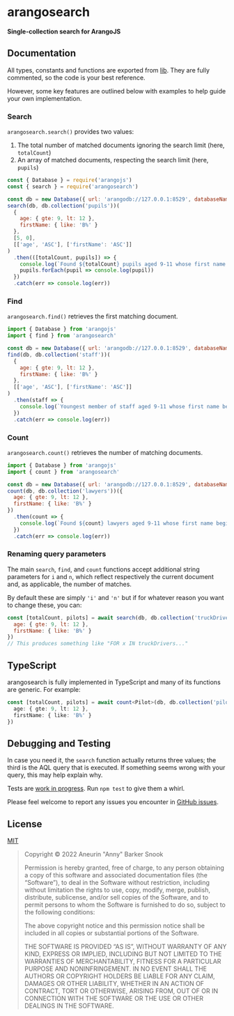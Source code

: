 # arangosearch

**Single-collection search for ArangoJS**

## Documentation

All types, constants and functions are exported from [lib](./lib/index.ts). They are fully commented, so the code is your best reference.

However, some key features are outlined below with examples to help guide your own implementation.

### Search

`arangosearch.search()` provides two values:

1. The total number of matched documents ignoring the search limit (here, `totalCount`)
2. An array of matched documents, respecting the search limit (here, `pupils`)

```js
const { Database } = require('arangojs')
const { search } = require('arangosearch')

const db = new Database({ url: 'arangodb://127.0.0.1:8529', databaseName: 'school' })
search(db, db.collection('pupils'))(
  {
    age: { gte: 9, lt: 12 },
    firstName: { like: 'B%' }
  },
  [5, 0],
  [['age', 'ASC'], ['firstName': 'ASC']]
)
  .then(([totalCount, pupils]) => {
    console.log(`Found ${totalCount} pupils aged 9-11 whose first name begins with B. Showing 1-5:`)
    pupils.forEach(pupil => console.log(pupil))
  })
  .catch(err => console.log(err))
```

### Find

`arangosearch.find()` retrieves the first matching document.

```js
import { Database } from 'arangojs'
import { find } from 'arangosearch'

const db = new Database({ url: 'arangodb://127.0.0.1:8529', databaseName: 'office' })
find(db, db.collection('staff'))(
  {
    age: { gte: 9, lt: 12 },
    firstName: { like: 'B%' }
  },
  [['age', 'ASC'], ['firstName': 'ASC']]
)
  .then(staff => {
    console.log(`Youngest member of staff aged 9-11 whose first name begins with B:`, staff)
  })
  .catch(err => console.log(err))
```

### Count

`arangosearch.count()` retrieves the number of matching documents.

```js
import { Database } from 'arangojs'
import { count } from 'arangosearch'

const db = new Database({ url: 'arangodb://127.0.0.1:8529', databaseName: 'courthouse' })
count(db, db.collection('lawyers'))({
  age: { gte: 9, lt: 12 },
  firstName: { like: 'B%' }
})
  .then(count => {
    console.log(`Found ${count} lawyers aged 9-11 whose first name begins with B`)
  })
  .catch(err => console.log(err))
```

### Renaming query parameters

The main `search`, `find`, and `count` functions accept additional string parameters for `i` and `n`, which reflect respectively the current document and, as applicable, the number of matches.

By default these are simply `'i'` and `'n'` but if for whatever reason you want to change these, you can:

```js
const [totalCount, pilots] = await search(db, db.collection('truckDrivers'), 'x', 'f')({
  age: { gte: 9, lt: 12 },
  firstName: { like: 'B%' }
})
// This produces something like "FOR x IN truckDrivers..."
```

## TypeScript

arangosearch is fully implemented in TypeScript and many of its functions are generic. For example:

```ts
const [totalCount, pilots] = await count<Pilot>(db, db.collection('pilots'))({
  age: { gte: 9, lt: 12 },
  firstName: { like: 'B%' }
})
```

## Debugging and Testing

In case you need it, the `search` function actually returns three values; the third is the AQL query that is executed. If something seems wrong with your query, this may help explain why.

Tests are [work in progress](./tests). Run `npm test` to give them a whirl.

Please feel welcome to report any issues you encounter in [GitHub issues](https://github.com/annybs/arangosearch/issues).

## License

[MIT](https://mit-license.org/)

> Copyright © 2022 Aneurin \"Anny\" Barker Snook
>
> Permission is hereby granted, free of charge, to any person obtaining a copy of this software and associated documentation files (the “Software”), to deal in the Software without restriction, including without limitation the rights to use, copy, modify, merge, publish, distribute, sublicense, and/or sell copies of the Software, and to permit persons to whom the Software is furnished to do so, subject to the following conditions:
>
> The above copyright notice and this permission notice shall be included in all copies or substantial portions of the Software.
>
> THE SOFTWARE IS PROVIDED “AS IS”, WITHOUT WARRANTY OF ANY KIND, EXPRESS OR IMPLIED, INCLUDING BUT NOT LIMITED TO THE WARRANTIES OF MERCHANTABILITY, FITNESS FOR A PARTICULAR PURPOSE AND NONINFRINGEMENT. IN NO EVENT SHALL THE AUTHORS OR COPYRIGHT HOLDERS BE LIABLE FOR ANY CLAIM, DAMAGES OR OTHER LIABILITY, WHETHER IN AN ACTION OF CONTRACT, TORT OR OTHERWISE, ARISING FROM, OUT OF OR IN CONNECTION WITH THE SOFTWARE OR THE USE OR OTHER DEALINGS IN THE SOFTWARE.
